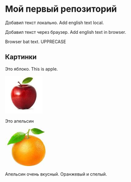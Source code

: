 # Мой первый репозиторий

Добавил текст локально. Add english text local.

Добавил текст через браузер. Add english text in browser.


Browser bat text.
UPPRECASE

## Картинки
Это яблоко. This is apple.

![Это яблоко](apple.jpeg)

Это апельсин

![Это яблоко](orange.jpeg)

Апельсин очень вкусный. Оранжевый и спелый.